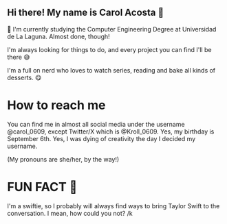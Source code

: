 ## Hi there! My name is Carol Acosta 👋

<!--
**Carolina-AcostaAcosta/Carolina-AcostaAcosta** is a ✨ _special_ ✨ repository because its `README.md` (this file) appears on your GitHub profile.

Here are some ideas to get you started:

- 🔭 I’m currently working on ...
- 🌱 I’m currently learning ...
- 👯 I’m looking to collaborate on ...
- 🤔 I’m looking for help with ...
- 💬 Ask me about ...
- 📫 How to reach me: ...
- 😄 Pronouns: ...
- ⚡ Fun fact: ...
-->

🫡 I'm currently studying the Computer Engineering Degree at Universidad de La Laguna. Almost done, though!

I'm always looking for things to do, and every project you can find I'll be there 😅

I'm a full on nerd who loves to watch series, reading and bake all kinds of desserts. 😋

# How to reach me

You can find me in almost all social media under the username @carol_0609, except Twitter/X which is @Kroll_0609. Yes, my birthday is September 6th. Yes, I was dying of creativity the day I decided my username.

(My pronouns are she/her, by the way!)

# FUN FACT 🤪

I'm a swiftie, so I probably will always find ways to bring Taylor Swift to the conversation. I mean, how could you not? /k
